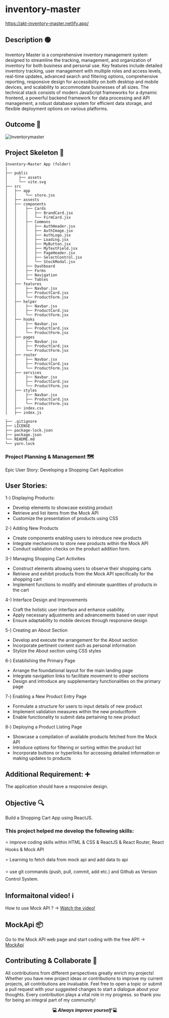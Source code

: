 # inventory-master

https://akt-inventory-master.netlify.app/

## Description 🟢

Inventory Master is a comprehensive inventory management system designed to streamline the tracking, management, and organization of inventory for both business and personal use. Key features include detailed inventory tracking, user management with multiple roles and access levels, real-time updates, advanced search and filtering options, comprehensive reporting, responsive design for accessibility on both desktop and mobile devices, and scalability to accommodate businesses of all sizes. The technical stack consists of modern JavaScript frameworks for a dynamic frontend, a powerful backend framework for data processing and API management, a robust database system for efficient data storage, and flexible deployment options on various platforms.

## Outcome 🎥

 ![Inventorymaster](https://github.com/KadirTarti/KadirTarti/assets/150926891/be9cf86c-a147-4d33-985e-06a63b0f762a)

## Project Skeleton 👷

```
Inventory-Master App (folder)
|
├── public
│     ├── assets
│     └── vite.svg
├── src
│   ├── app
│   │    └── store.jsx
│   ├── assests
│   ├── components
│   │    ├── Cards
│   │    │   ├── BrandCard.jsx
│   │    │   └── FirmCard.jsx
│   │    ├── Commons
│   │    │   ├── AuthHeader.jsx
│   │    │   ├── AuthImage.jsx
│   │    │   ├── AuthLogo.jsx
│   │    │   ├── Loading.jsx
│   │    │   ├── MyButton.jsx
│   │    │   ├── MyTextField.jsx
│   │    │   ├── PageHeader.jsx
│   │    │   ├── SelectControl.jsx
│   │    │   └── StockModal.jsx
│   │    ├── Dashboard
│   │    ├── Forms
│   │    ├── Navigation
│   │    └── Tables
│   ├── features
│   │    ├── Navbar.jsx
│   │    ├── ProductCard.jsx
│   │    └── ProductForm.jsx
│   ├── helper
│   │    ├── Navbar.jsx
│   │    ├── ProductCard.jsx
│   │    └── ProductForm.jsx
│   ├── hooks
│   │    ├── Navbar.jsx
│   │    ├── ProductCard.jsx
│   │    └── ProductForm.jsx
│   ├── pages
│   │    ├── Navbar.jsx
│   │    ├── ProductCard.jsx
│   │    └── ProductForm.jsx
│   ├── router
│   │    ├── Navbar.jsx
│   │    ├── ProductCard.jsx
│   │    └── ProductForm.jsx
│   ├── services
│   │    ├── Navbar.jsx
│   │    ├── ProductCard.jsx
│   │    └── ProductForm.jsx
│   ├── styles
│   │    ├── Navbar.jsx
│   │    ├── ProductCard.jsx
│   │    └── ProductForm.jsx
│   ├── index.css
│   ├── index.js

├── .gitignore
├── LICENSE
├── package-lock.json
├── package.json
└── README.md
└── yarn.lock

```



### Project Planning & Management 🗺️

Epic User Story: Developing a Shopping Cart Application

## User Stories:

1️-) Displaying Products:
  - Develop elements to showcase existing product
  - Retrieve and list items from the Mock API
  - Customize the presentation of products using CSS

2-) Adding New Products 
  - Create components enabling users to introduce new products
  - Integrate mechanisms to store new products within the Mock API
  - Conduct validation checks on the product addition form.

3-) Managing Shopping Cart Activities
  - Construct elements allowing users to observe their shopping carts
  - Retrieve and exhibit products from the Mock API specifically for the shopping cart
  - Implement functions to modify and eliminate quantities of products in the cart

4-) Interface Design and Improvements
  - Craft the holistic user interface and enhance usability.
  - Apply necessary adjustments and advancements based on user input
  - Ensure adaptability to mobile devices through responsive design

5️-) Creating an About Section
  - Develop and execute the arrangement for the About section
  - Incorporate pertinent content such as personal information
  - Stylize the About section using CSS styles

6️-) Establishing the Primary Page
  - Arrange the foundational layout for the main landing page
  - Integrate navigation links to facilitate movement to other sections
  - Design and introduce any supplementary functionalities on the primary page


7️-) Enabling a New Product Entry Page
  - Formulate a structure for users to input details of new product
  - Implement validation measures within the new productform
  - Enable functionality to submit data pertaining to new product

8️-) Deploying a Product Listing Page
  - Showcase a compilation of available products fetched from the Mock API
  - Introduce options for filtering or sorting within the product list
  - Incorporate buttons or hyperlinks for accessing detailed information or making updates to products


## Additional Requirement: ➕

The application should have a responsive design.


## Objective 🔍

Build a Shopping Cart App using ReactJS.


### This project helped me develop the following skills:

⭐ improve coding skills within HTML & CSS & ReactJS & React Router, React Hooks & Mock API

⭐ Learning to fetch data from mock api and add data to api

⭐ use git commands (push, pull, commit, add etc.) and Github as Version Control System.


## Informaitonal video! ℹ️
How to use Mock API ? -> <a href="https://www.youtube.com/watch?v=i_Gvlp83GMk" target="_blank"> Watch the video! </a>

## MockApi 📦
Go to the Mock API web page and start coding with the free API! -> <a href="https://mockapi.io/" target="_blank">MockApi</a>


## Contributing & Collaborate 💪
All contributions from different perspectives greatly enrich my projects! Whether you have new project ideas or contributions to improve my current projects, all contributions are invaluable. Feel free to open a topic or submit a pull request with your suggested changes to start a dialogue about your thoughts. Every contribution plays a vital role in my progress. so thank you for being an integral part of my community!


**<p align="center"> 💻 *Always improve yourself*  💻</p>** 
